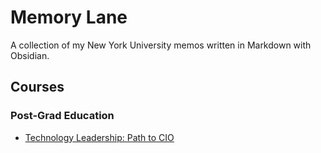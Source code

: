 # Memory Lane

A collection of my New York University memos written in Markdown with Obsidian.

## Courses

### Post-Grad Education

- [Technology Leadership: Path to CIO](Post-Grad-Education/CIO/Course-README.md)
